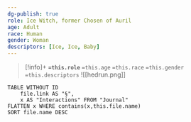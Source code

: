 ```yaml
---
dg-publish: true
role: Ice Witch, former Chosen of Auril
age: Adult
race: Human
gender: Woman
descriptors: [Ice, Ice, Baby]
---
```


> [!info]+
> **`=this.role`**
> `=this.age` `=this.race` `=this.gender`
> `=this.descriptors` 
> ![[hedrun.png]]

```dataview
TABLE WITHOUT ID
	file.link AS "§", 
	x AS "Interactions" FROM "Journal"
FLATTEN x WHERE contains(x,this.file.name) 
SORT file.name DESC
```

